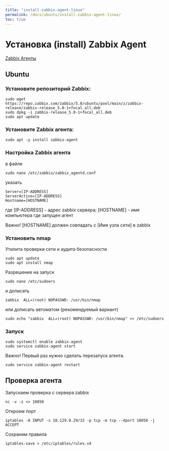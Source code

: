 ```yaml
---
title: "install-zabbix-agent-linux"
permalink: /docs/ubuntu/install-zabbix-agent-linux/
toc: true
---
```


# Установка (install) Zabbix Agent

[Zabbix Агенты](https://www.zabbix.com/ru/download_agents)

## Ubuntu

### Установите репозиторий Zabbix:
```
sudo wget https://repo.zabbix.com/zabbix/5.0/ubuntu/pool/main/z/zabbix-release/zabbix-release_5.0-1+focal_all.deb
sudo dpkg -i zabbix-release_5.0-1+focal_all.deb
sudo apt update
```

### Установите Zabbix агента:
```
sudo apt -y install zabbix-agent
```

### Настройка Zabbix агента
в файле
```
sudo nano /etc/zabbix/zabbix_agentd.conf
```
указать
```
Server=[IP-ADDRESS]
ServerActive=[IP-ADDRESS]
Hostname=[HOSTNAME]
```
где [IP-ADDRESS] - адрес zabbix сервера;
    [HOSTNAME]   - имя компьютера где запущен агент

Важно! [HOSTNAME] должен совпадать с [Имя узла сети] в zabbix

### Установить nmap
Утилита проверки сети и аудита безопасности
```
sudo apt update
sudo apt install nmap
```
Разрешение на запуск
```
sudo nano /etc/sudoers
```
и дописать
```
zabbix  ALL=(root) NOPASSWD: /usr/bin/nmap
```
или дописать автоматом (рекомендуемый вариант)
```
sudo echo "zabbix  ALL=(root) NOPASSWD: /usr/bin/nmap" >> /etc/sudoers
```

### Запуск
```
sudo systemctl enable zabbix-agent
sudo service zabbix-agent start
```

Важно! Первый раз нужно сделать перезапуск агента.
```
sudo service zabbix-agent restart
```


## Проверка агента

Запускаем проверка с сервера zabbix
```
nc -v -z <> 10050
```


Откроем порт
```
iptables -A INPUT -s 10.129.0.29/32 -p tcp -m tcp --dport 10050 -j ACCEPT
```

Сохраним правила
```
iptables-save > /etc/iptables/rules.v4
```
